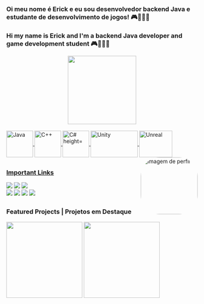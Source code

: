 ### Oi meu nome é Erick e eu sou desenvolvedor backend Java e estudante de desenvolvimento de jogos! 🎮👨🏼‍💻
### Hi my name is Erick and I'm a backend Java developer and game development student 🎮👨🏼‍💻

<div align="center">
  <a href="https://linktr.ee/erickhasse">
  <img height="180em" src="https://github-readme-stats.vercel.app/api/top-langs/?username=bolo422&layout=compact&langs_count=7&theme=radical"/>
</div>
<div style="display: inline_block"><br>
  <img align="center" alt="Java" height="70" width="70" src="https://cdn.jsdelivr.net/gh/devicons/devicon/icons/java/java-original.svg">
  <img align="center" alt="C++" height="70" width="70" src="https://cdn.jsdelivr.net/gh/devicons/devicon/icons/cplusplus/cplusplus-original.svg">
  <img align="center" alt="C# height="70" width="70" src="https://cdn.jsdelivr.net/gh/devicons/devicon/icons/csharp/csharp-original.svg">
  <img align="center" alt="Unity" height="70" width="124" src="https://cdn.discordapp.com/attachments/907689420906446908/936497245979828344/Unity-Logo-White.png">
  <img align="center" alt="Unreal" height="70" width="87" src="https://cdn.discordapp.com/attachments/907689420906446908/936497725451677776/ue-logo-stacked-unreal-engine-w-677x545-fac11de0943f.png">
  <img align="right" alt="Imagem de perfil" height="150" style="border-radius:50px;" src="https://cdn.discordapp.com/attachments/907689420906446908/936493245796593694/eu3.png">
</div>
  
  ##
  
  ### Important Links
<div>
  <a href="https://drive.google.com/file/u/1/d/1ZZ7HlUe3w6VOnpRlF6iCZMfOGpFMBOPT/view?usp=sharing" target="_blank"><img src="https://cdn.discordapp.com/attachments/907689420906446908/936514467645243412/curriculo_portugues.png" target="_blank"></a>
  <a href="https://drive.google.com/file/d/1hamK5oXgCevstJmC1QhknaSmgXDNzTAt/view?usp=sharing" target="_blank"><img src="https://cdn.discordapp.com/attachments/907689420906446908/936514467443929108/curriculo_ingles.png" target="_blank"></a>
  <a href="https://erickhasse.itch.io/" target="_blank"><img src="https://cdn.discordapp.com/attachments/907689420906446908/936514467859169280/itchio.png" target="_blank"></a>
</div>
  
<div>
  <a href="https://www.instagram.com/erickhasse" target="_blank"><img src="https://img.shields.io/badge/-Instagram-%23E4405F?style=for-the-badge&logo=instagram&logoColor=white" target="_blank"></a>
 <a href="https://discordapp.com/users/247261012296728587" target="_blank"><img src="https://img.shields.io/badge/Discord-7289DA?style=for-the-badge&logo=discord&logoColor=white" target="_blank"></a> 
  <a href = "mailto:erickhasse99@gmail.com"><img src="https://img.shields.io/badge/-Gmail-%23333?style=for-the-badge&logo=gmail&logoColor=white" target="_blank"></a>
  <a href="https://www.linkedin.com/in/erick-hasse-143b8a199/" target="_blank"><img src="https://img.shields.io/badge/-LinkedIn-%230077B5?style=for-the-badge&logo=linkedin&logoColor=white" target="_blank"></a> 
</div>
   
  ##
  
  ### Featured Projects | Projetos em Destaque
  <div>
       <a href="https://erickhasse.itch.io/space-survivor" target="_blank"><img src="https://img.itch.zone/aW1nLzEwNzI2NDk2LnBuZw==/315x250%23c/jHJlxs.png" width="200" target="_blank"></a>
     <a href="https://raulmdrs.itch.io/coracao-de-ferro" target="_blank"><img src="https://cdn.discordapp.com/attachments/907689420906446908/936511696883843102/coracaodeferro.png" width="200" target="_blank"></a>
  </div>
